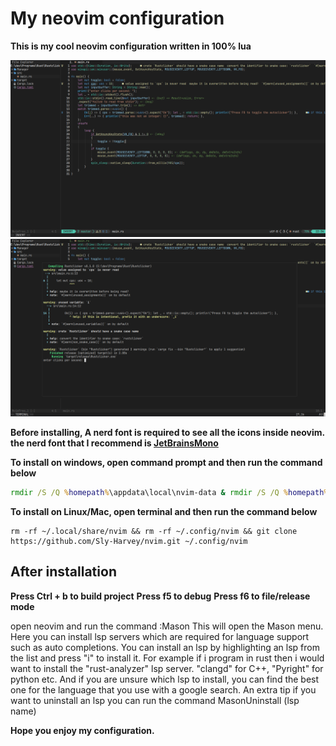 #  My neovim configuration

**This is my cool neovim configuration written in 100% lua**

<img src="images/vscode-theme1.PNG" width=800>
<img src="images/vscode-theme2.PNG" width=800>

**Before installing, A nerd font is required to see all the icons inside neovim.**
**the nerd font that I recommend is [JetBrainsMono](https://github.com/ryanoasis/nerd-fonts/releases/download/v3.0.2/JetBrainsMono.zip)**

**To install on windows, open command prompt and then run the command below**
```bat
rmdir /S /Q %homepath%\appdata\local\nvim-data & rmdir /S /Q %homepath%\appdata\local\nvim & git clone https://github.com/Sly-Harvey/nvim.git %homepath%\appdata\local\nvim
```

**To install on Linux/Mac, open terminal and then run the command below**
```command
rm -rf ~/.local/share/nvim && rm -rf ~/.config/nvim && git clone https://github.com/Sly-Harvey/nvim.git ~/.config/nvim
```
## After installation

**Press Ctrl + b to build project**
**Press f5 to debug**
**Press f6 to file/release mode**

open neovim and run the command :Mason
This will open the Mason menu. Here you can install lsp servers which are required for language support such as auto completions.
You can install an lsp by highlighting an lsp from the list and press "i" to install it.
For example if i program in rust then i would want to install the "rust-analyzer" lsp server.
"clangd" for C++, "Pyright" for python etc.
And if you are unsure which lsp to install, you can find the best one for the language that you use with a google search.
An extra tip if you want to uninstall an lsp you can run the command MasonUninstall (lsp name)

**Hope you enjoy my configuration.**
